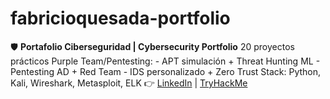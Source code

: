 # fabricioquesada-portfolio
🛡️ **Portafolio Ciberseguridad | Cybersecurity Portfolio**   20 proyectos prácticos Purple Team/Pentesting:   - APT simulación + Threat Hunting ML   - Pentesting AD + Red Team   - IDS personalizado + Zero Trust   Stack: Python, Kali, Wireshark, Metasploit, ELK   👉 [LinkedIn](link) | [TryHackMe](link)  
